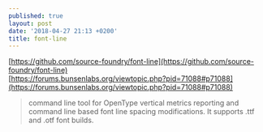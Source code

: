 ```yaml
---
published: true
layout: post
date: '2018-04-27 21:13 +0200'
title: font-line
---
```

[https://github.com/source-foundry/font-line](https://github.com/source-foundry/font-line)  
[https://forums.bunsenlabs.org/viewtopic.php?pid=71088#p71088](https://forums.bunsenlabs.org/viewtopic.php?pid=71088#p71088)

> command line tool for OpenType vertical metrics reporting and command line based font line spacing modifications. It supports .ttf and .otf font builds.

